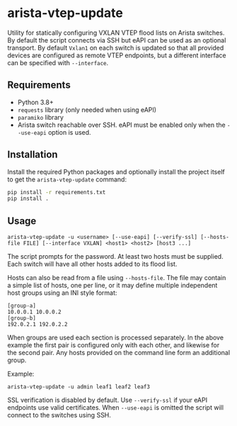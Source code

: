 # arista-vtep-update

Utility for statically configuring VXLAN VTEP flood lists on Arista switches.
By default the script connects via SSH but eAPI can be used as an optional
transport. By default `Vxlan1` on each switch is updated so that all provided
devices are configured as remote VTEP endpoints, but a different interface can
be specified with `--interface`.

## Requirements

- Python 3.8+
- `requests` library (only needed when using eAPI)
- `paramiko` library
- Arista switch reachable over SSH. eAPI must be enabled only when the
  `--use-eapi` option is used.

## Installation

Install the required Python packages and optionally install the project
itself to get the ``arista-vtep-update`` command:

```bash
pip install -r requirements.txt
pip install .
```


## Usage

```
arista-vtep-update -u <username> [--use-eapi] [--verify-ssl] [--hosts-file FILE] [--interface VXLAN] <host1> <host2> [host3 ...]
```

The script prompts for the password. At least two hosts must be supplied.
Each switch will have all other hosts added to its flood list.

Hosts can also be read from a file using `--hosts-file`. The file may contain a
simple list of hosts, one per line, or it may define multiple independent host
groups using an INI style format:

```
[group-a]
10.0.0.1 10.0.0.2
[group-b]
192.0.2.1 192.0.2.2
```

When groups are used each section is processed separately. In the above
example the first pair is configured only with each other, and likewise for the
second pair. Any hosts provided on the command line form an additional group.

Example:

```
arista-vtep-update -u admin leaf1 leaf2 leaf3
```

SSL verification is disabled by default. Use `--verify-ssl` if your eAPI
endpoints use valid certificates. When `--use-eapi` is omitted the script will
connect to the switches using SSH.
